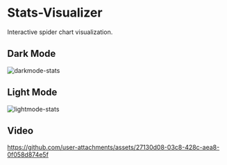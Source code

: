 # Stats-Visualizer
Interactive spider chart visualization.

## Dark Mode
![darkmode-stats](https://github.com/user-attachments/assets/4aa31512-322c-4929-b842-3e715ffd1346)

## Light Mode
![lightmode-stats](https://github.com/user-attachments/assets/360d32e3-1407-430b-baf9-b93e1f2390f3)

## Video
https://github.com/user-attachments/assets/27130d08-03c8-428c-aea8-0f058d874e5f

